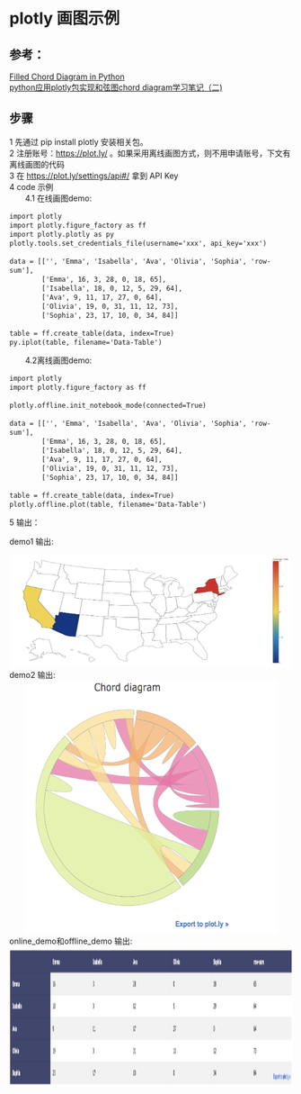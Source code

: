 # plotly 画图示例

## 参考：<br>
[Filled Chord Diagram in Python](https://plot.ly/python/filled-chord-diagram/) <br>
[python应用plotly包实现和弦图chord diagram学习笔记（二)](http://c6h7ko2.blog.163.com/blog/static/2599780122016859504969)

## 步骤
1 先通过 pip install plotly 安装相关包。<br>
2 注册账号：https://plot.ly/ 。如果采用离线画图方式，则不用申请账号，下文有离线画图的代码<br>
3 在 https://plot.ly/settings/api#/ 拿到 API Key <br>
4 code 示例 <br>
&emsp;&emsp;4.1 在线画图demo:
```
import plotly
import plotly.figure_factory as ff
import plotly.plotly as py
plotly.tools.set_credentials_file(username='xxx', api_key='xxx')

data = [['', 'Emma', 'Isabella', 'Ava', 'Olivia', 'Sophia', 'row-sum'],
        ['Emma', 16, 3, 28, 0, 18, 65],
        ['Isabella', 18, 0, 12, 5, 29, 64],
        ['Ava', 9, 11, 17, 27, 0, 64],
        ['Olivia', 19, 0, 31, 11, 12, 73],
        ['Sophia', 23, 17, 10, 0, 34, 84]]

table = ff.create_table(data, index=True)
py.iplot(table, filename='Data-Table')
```
&emsp;&emsp;4.2离线画图demo:
```
import plotly
import plotly.figure_factory as ff

plotly.offline.init_notebook_mode(connected=True)

data = [['', 'Emma', 'Isabella', 'Ava', 'Olivia', 'Sophia', 'row-sum'],
        ['Emma', 16, 3, 28, 0, 18, 65],
        ['Isabella', 18, 0, 12, 5, 29, 64],
        ['Ava', 9, 11, 17, 27, 0, 64],
        ['Olivia', 19, 0, 31, 11, 12, 73],
        ['Sophia', 23, 17, 10, 0, 34, 84]]

table = ff.create_table(data, index=True)
plotly.offline.plot(table, filename='Data-Table')
  ```
5 输出：<br>

demo1 输出:
<div align=center><img width="500" height="200" src="https://github.com/caserwin/daily-learning-python/raw/master/pic/plotly_demo/chord_ diagram_1.png"/></div>
demo2 输出:
<div align=center><img width="450" height="450" src="https://github.com/caserwin/daily-learning-python/raw/master/pic/plotly_demo/chord_ diagram_2.png"/></div>
online_demo和offline_demo 输出:
<div align=center><img width="700" height="250" src="https://github.com/caserwin/daily-learning-python/raw/master/pic/plotly_demo/chord_ diagram_3.png"/></div>
